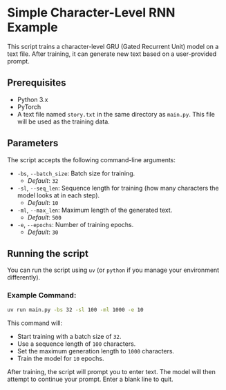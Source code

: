# Simple Character-Level RNN Example

This script trains a character-level GRU (Gated Recurrent Unit) model on a text file. After training, it can generate new text based on a user-provided prompt.

## Prerequisites

- Python 3.x
- PyTorch
- A text file named `story.txt` in the same directory as `main.py`. This file will be used as the training data.

## Parameters

The script accepts the following command-line arguments:

-   `-bs`, `--batch_size`: Batch size for training.
    -   *Default*: `32`
-   `-sl`, `--seq_len`: Sequence length for training (how many characters the model looks at in each step).
    -   *Default*: `10`
-   `-ml`, `--max_len`: Maximum length of the generated text.
    -   *Default*: `500`
-   `-e`, `--epochs`: Number of training epochs.
    -   *Default*: `30`

## Running the script

You can run the script using `uv` (or `python` if you manage your environment differently).

### Example Command:

```bash
uv run main.py -bs 32 -sl 100 -ml 1000 -e 10
```

This command will:
- Start training with a batch size of `32`.
- Use a sequence length of `100` characters.
- Set the maximum generation length to `1000` characters.
- Train the model for `10` epochs.

After training, the script will prompt you to enter text. The model will then attempt to continue your prompt. Enter a blank line to quit.